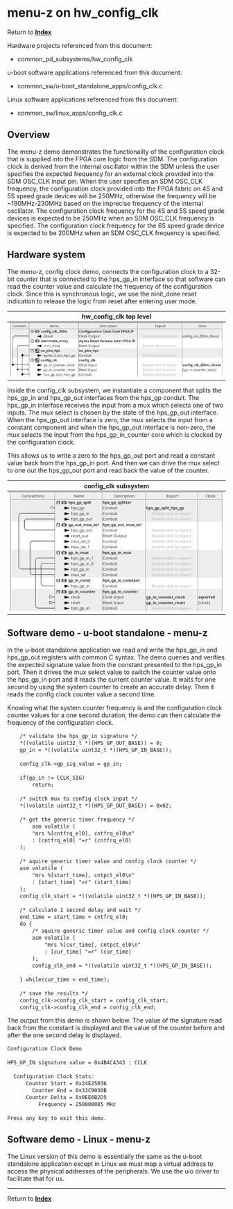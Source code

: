 # menu-z on hw_config_clk
<!-- SPDX-FileCopyrightText: Copyright (C) 2024 Intel Corporation -->
<!-- SPDX-License-Identifier: MIT-0 -->

Return to [**Index**](01_index.md)

Hardware projects referenced from this document:
* common_pd_subsystems/hw_config_clk

u-boot software applications referenced from this document:
* common_sw/u-boot_standalone_apps/config_clk.c

Linux software applications referenced from this document:
* common_sw/linux_apps/config_clk.c

## Overview

The menu-z demo demonstrates the functionality of the configuration clock that is supplied into the FPGA core logic from the SDM. The configuration clock is derived from the internal oscillator within the SDM unless the user specifies the expected frequency for an external clock provided into the SDM OSC_CLK input pin. When the user specifies an SDM OSC_CLK frequency, the configuration clock provided into the FPGA fabric on 4S and 5S speed grade devices will be 250MHz, otherwise the frequency will be ~190MHz-230MHz based on the imprecise frequency of the internal oscillator. The configuration clock frequency for the 4S and 5S speed grade devices is expected to be 250MHz when an SDM OSC_CLK frequency is specified. The configuration clock frequency for the 6S speed grade device is expected to be 200MHz when an SDM OSC_CLK frequency is specified.

## Hardware system

The menu-z, config clock demo, connects the configuration clock to a 32-bit counter that is connected to the hps_gp_in interface so that software can read the counter value and calculate the frequency of the configuration clock. Since this is synchronous logic, we use the ninit_done reset indication to release the logic from reset after entering user mode.

| hw_config_clk top level |
| :---: |
| ![hw_config_clk_top.png](./images/captures/hw_config_clk_top.png) |

Inside the config_clk subsystem, we instantiate a component that splits the hps_gp_in and hps_gp_out interfaces from the hps_gp conduit. The hps_gp_in interface receives the input from a mux which selects one of two inputs. The mux select is chosen by the state of the hps_gp_out interface. When the hps_gp_out interface is zero, the mux selects the input from a constant component and when the hps_gp_out interface is non-zero, the mux selects the input from the hps_gp_in_counter core which is clocked by the configuration clock.

This allows us to write a zero to the hps_gp_out port and read a constant value back from the hps_gp_in port. And then we can drive the mux select to one out the hps_gp_out port and read back the value of the counter.

| config_clk subsystem |
| :---: |
| ![config_clk_subsys.png](./images/captures/hw_config_clk_subsys.png) |


## Software demo - u-boot standalone - menu-z

In the u-boot standalone application we read and write the hps_gp_in and hps_gp_out registers with common C syntax. The demo queries and verifies the expected signature value from the constant presented to the hps_gp_in port. Then it drives the mux select value to switch the counter value onto the hps_gp_in port and it reads the current counter value. It waits for one second by using the system counter to create an accurate delay. Then it reads the config clock counter value a second time.

Knowing what the system counter frequency is and the configuration clock counter values for a one second duration, the demo can then calculate the frequency of the configuration clock.

```text
	/* validate the hps_gp_in signature */
	*((volatile uint32_t *)(HPS_GP_OUT_BASE)) = 0;
	gp_in = *((volatile uint32_t *)(HPS_GP_IN_BASE));

	config_clk->gp_sig_value = gp_in;

	if(gp_in != CCLK_SIG)
		return;

	/* switch mux to config clock input */
	*((volatile uint32_t *)(HPS_GP_OUT_BASE)) = 0x02;

	/* get the generic timer frequency */
    	asm volatile (
		"mrs %[cntfrq_el0], cntfrq_el0\n"
		: [cntfrq_el0] "=r" (cntfrq_el0)
	);

	/* aquire generic timer value and config clock counter */
	asm volatile (
		"mrs %[start_time], cntpct_el0\n"
		: [start_time] "=r" (start_time)
	);
	config_clk_start = *((volatile uint32_t *)(HPS_GP_IN_BASE));

	/* calculate 1 second delay and wait */
	end_time = start_time + cntfrq_el0;
	do {
		/* aquire generic timer value and config clock counter */
		asm volatile (
			"mrs %[cur_time], cntpct_el0\n"
			: [cur_time] "=r" (cur_time)
		);
		config_clk_end = *((volatile uint32_t *)(HPS_GP_IN_BASE));

	} while(cur_time < end_time);

	/* save the results */
	config_clk->config_clk_start = config_clk_start;
	config_clk->config_clk_end = config_clk_end;
```

The output from this demo is shown below. The value of the signature read back from the constant is displayed and the value of the counter before and after the one second delay is displayed.

```text
Configuration Clock Demo

HPS_GP_IN signature value = 0x4B4C4343 : CCLK

  Configuration Clock Stats:
      Counter Start = 0x24E25036
        Counter End = 0x33C9030B
      Counter Delta = 0x0EE6B2D5
          Frequency = 250000085 MHz

Press any key to exit this demo.
```

## Software demo - Linux - menu-z

The Linux version of this demo is essentially the same as the u-boot standalone application except in Linux we must map a virtual address to access the physical addresses of the peripherals. We use the uio driver to facilitate that for us.

---
Return to [**Index**](01_index.md)
